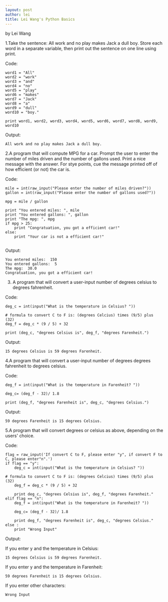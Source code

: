 ```yaml
---
layout: post
author: lei
title: Lei Wang's Python Basics
---
```


by Lei Wang

1.Take the sentence: All work and no play makes Jack a dull boy. Store each word in a separate variable, then print out the sentence on one line using print.

Code:

```
word1 = "All"
word2 = "work"
word3 = "and"
word4 = "no"
word5 = "play"
word6 = "makes"
word7 = "Jack"
word8 = "a"
word9 = "dull"
word10 = "boy."

print word1, word2, word3, word4, word5, word6, word7, word8, word9, word10

```

Output:
```
All work and no play makes Jack a dull boy.

```

2.A program that will compute MPG for a car. Prompt the user to enter the number of miles driven and the number of gallons used. Print a nice message with the answer. For stye points, cue the message printed off of how efficient (or not) the car is.

Code:

```
mile = int(raw_input("Please enter the number of miles driven?"))
gallon = int(raw_input("Please enter the number of gallons used?"))

mpg = mile / gallon

print "You entered miles: ", mile
print "You entered gallons: ", gallon
print "The mpg: ", mpg
if mpg > 25:
	print "Congratuation, you got a efficient car!"
else:
	print "Your car is not a efficient car!"
	

```

Output:

```
You entered miles:  150
You entered gallons:  5
The mpg:  30.0
Congratuation, you got a efficient car!

```


3. A program that will convert a user-input number of degrees celsius to degrees fahrenheit.

Code:

```
deg_c = int(input("What is the temperature in Celsius? "))

# formula to convert C to F is: (degrees Celcius) times (9/5) plus (32)
deg_f = deg_c * (9 / 5) + 32

print (deg_c, "degrees Celsius is", deg_f, "degrees Farenheit.")

```

Output:

```
15 degrees Celsius is 59 degrees Farenheit.

```

4.A program that will convert a user-input number of degrees degrees fahrenheit to degrees celsius.

Code:

```
deg_f = int(input("What is the temperature in Farenheit? "))

deg_c= (deg_f - 32)/ 1.8

print (deg_f, "degrees Farenheit is", deg_c, "degrees Celsius.")

```

Output:

```
59 degrees Farenheit is 15 degrees Celsius.

```

5.A program that will convert degrees or celsius as above, depending on the users' choice.

Code:

```
flag = raw_input('If convert C to F, please enter "y", if convert F to C, please enter"n".')
if flag == "y":
	deg_c = int(input("What is the temperature in Celsius? "))

# formula to convert C to F is: (degrees Celcius) times (9/5) plus (32)
	deg_f = deg_c * (9 / 5) + 32

	print deg_c, "degrees Celsius is", deg_f, "degrees Farenheit."
elif flag == "n":
	deg_f = int(input("What is the temperature in Farenheit? "))

	deg_c= (deg_f - 32)/ 1.8

	print deg_f, "degrees Farenheit is", deg_c, "degrees Celsius."
else :
	print "Wrong Input"
```

Output:

If you enter y and the temperature in Celsius:

```
15 degrees Celsius is 59 degrees Farenheit.

```

If you enter y and the temperature in Farenheit:

```
59 degrees Farenheit is 15 degrees Celsius.

```

If you enter other characters:

```
Wrong Input

```
